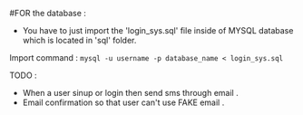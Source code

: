 #FOR the database :
- You have to just import the 'login_sys.sql' file inside of MYSQL database which is located in 'sql' folder.<br>

Import command :
`mysql -u username -p database_name < login_sys.sql`


TODO :
- When a user sinup or login then send sms through email .
- Email confirmation so that user can't use FAKE email .


